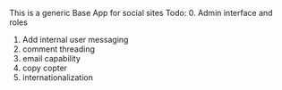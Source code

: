 This is a generic Base App for social sites
Todo:
0. Admin interface and roles
1. Add internal user messaging
2. comment threading
3. email capability
4. copy copter
5. internationalization


